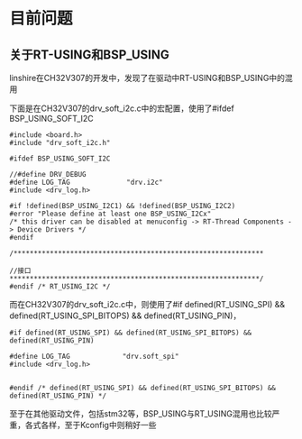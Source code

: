 # 目前问题

## 关于RT-USING和BSP_USING

linshire在CH32V307的开发中，发现了在驱动中RT-USING和BSP_USING中的混用

下面是在CH32V307的drv_soft_i2c.c中的宏配置，使用了#ifdef BSP_USING_SOFT_I2C

```
#include <board.h>
#include "drv_soft_i2c.h"

#ifdef BSP_USING_SOFT_I2C

//#define DRV_DEBUG
#define LOG_TAG              "drv.i2c"
#include <drv_log.h>

#if !defined(BSP_USING_I2C1) && !defined(BSP_USING_I2C2)
#error "Please define at least one BSP_USING_I2Cx"
/* this driver can be disabled at menuconfig -> RT-Thread Components -> Device Drivers */
#endif

/**************************************************************

//接口
**************************************************************/
#endif /* RT_USING_I2C */

```



而在CH32V307的drv_soft_i2c.c中，则使用了#if defined(RT_USING_SPI) && defined(RT_USING_SPI_BITOPS) && defined(RT_USING_PIN)，

```
#if defined(RT_USING_SPI) && defined(RT_USING_SPI_BITOPS) && defined(RT_USING_PIN)

#define LOG_TAG             "drv.soft_spi"
#include <drv_log.h>


#endif /* defined(RT_USING_SPI) && defined(RT_USING_SPI_BITOPS) && defined(RT_USING_PIN) */

```



至于在其他驱动文件，包括stm32等，BSP_USING与RT_USING混用也比较严重，各式各样，至于Kconfig中则稍好一些

